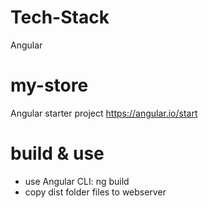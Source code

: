 # Tech-Stack
Angular
# my-store
Angular starter project
https://angular.io/start
# build & use
- use Angular CLI: ng build
- copy dist folder files to webserver
